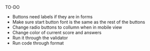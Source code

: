 TO-DO

 - Buttons need labels if they are in forms
 - Make sure start button font is the same as the rest of the buttons
 - Change radio buttons to collumn when in mobile view
 - Change color of current score and answers
 - Run it through the validator
 - Run code through format